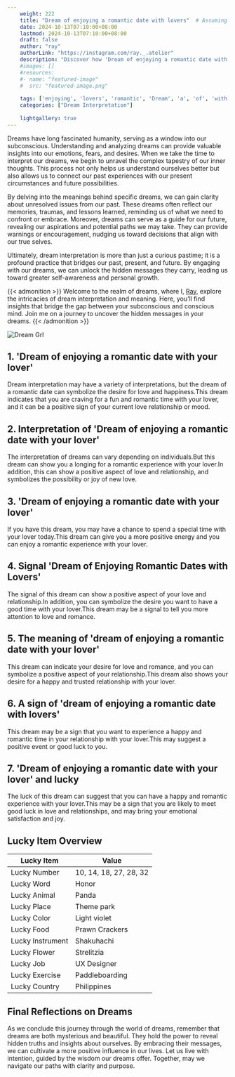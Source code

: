 ```yaml
---
    weight: 222
    title: "Dream of enjoying a romantic date with lovers"  # Assuming 'title' column exists
    date: 2024-10-13T07:10:00+08:00
    lastmod: 2024-10-13T07:10:00+08:00
    draft: false
    author: "ray"
    authorLink: "https://instagram.com/ray._.atelier"
    description: "Discover how 'Dream of enjoying a romantic date with lovers' can interpret your future and uncover its significant meanings in your life."
    #images: []
    #resources:
    #- name: "featured-image"
    #  src: "featured-image.png"
    
    tags: ['enjoying', 'lovers', 'romantic', 'Dream', 'a', 'of', 'with', 'date']
    categories: ["Dream Interpretation"]
    
    lightgallery: true
---
```

    
Dreams have long fascinated humanity, serving as a window into our subconscious. Understanding and analyzing dreams can provide valuable insights into our emotions, fears, and desires. When we take the time to interpret our dreams, we begin to unravel the complex tapestry of our inner thoughts. This process not only helps us understand ourselves better but also allows us to connect our past experiences with our present circumstances and future possibilities.

By delving into the meanings behind specific dreams, we can gain clarity about unresolved issues from our past. These dreams often reflect our memories, traumas, and lessons learned, reminding us of what we need to confront or embrace. Moreover, dreams can serve as a guide for our future, revealing our aspirations and potential paths we may take. They can provide warnings or encouragement, nudging us toward decisions that align with our true selves.

Ultimately, dream interpretation is more than just a curious pastime; it is a profound practice that bridges our past, present, and future. By engaging with our dreams, we can unlock the hidden messages they carry, leading us toward greater self-awareness and personal growth.

{{< admonition >}}
Welcome to the realm of dreams, where I, [Ray](https://instagram.com/ray._.atelier), explore the intricacies of dream interpretation and meaning. Here, you’ll find insights that bridge the gap between your subconscious and conscious mind. Join me on a journey to uncover the hidden messages in your dreams.
{{< /admonition >}}

![Dream Grl](https://cdn.pixabay.com/photo/2017/11/02/03/35/gothic-2910057_1280.jpg "Dream Grl")

## 1. 'Dream of enjoying a romantic date with your lover'
Dream interpretation may have a variety of interpretations, but the dream of a romantic date can symbolize the desire for love and happiness.This dream indicates that you are craving for a fun and romantic time with your lover, and it can be a positive sign of your current love relationship or mood.

## 2. Interpretation of 'Dream of enjoying a romantic date with your lover'
The interpretation of dreams can vary depending on individuals.But this dream can show you a longing for a romantic experience with your lover.In addition, this can show a positive aspect of love and relationship, and symbolizes the possibility or joy of new love.

## 3. 'Dream of enjoying a romantic date with your lover'
If you have this dream, you may have a chance to spend a special time with your lover today.This dream can give you a more positive energy and you can enjoy a romantic experience with your lover.

## 4. Signal 'Dream of Enjoying Romantic Dates with Lovers'
The signal of this dream can show a positive aspect of your love and relationship.In addition, you can symbolize the desire you want to have a good time with your lover.This dream may be a signal to tell you more attention to love and romance.

## 5. The meaning of 'dream of enjoying a romantic date with your lover'
This dream can indicate your desire for love and romance, and you can symbolize a positive aspect of your relationship.This dream also shows your desire for a happy and trusted relationship with your lover.

## 6. A sign of 'dream of enjoying a romantic date with lovers'
This dream may be a sign that you want to experience a happy and romantic time in your relationship with your lover.This may suggest a positive event or good luck to you.

## 7. 'Dream of enjoying a romantic date with your lover' and lucky
The luck of this dream can suggest that you can have a happy and romantic experience with your lover.This may be a sign that you are likely to meet good luck in love and relationships, and may bring your emotional satisfaction and joy.

## Lucky Item Overview
| Lucky Item          | Value              |
|---------------|--------------------|
| Lucky Number        | 10, 14, 18, 27, 28, 32  |
| Lucky Word          | Honor |
| Lucky Animal        | Panda |
| Lucky Place         | Theme park     |
| Lucky Color         | Light violet     |
| Lucky Food          | Prawn Crackers      |
| Lucky Instrument    | Shakuhachi |
| Lucky Flower        | Strelitzia    |
| Lucky Job           | UX Designer       |
| Lucky Exercise      | Paddleboarding  |
| Lucky Country       | Philippines    |


##  Final Reflections on Dreams

As we conclude this journey through the world of dreams, remember that dreams are both mysterious and beautiful. They hold the power to reveal hidden truths and insights about ourselves. By embracing their messages, we can cultivate a more positive influence in our lives. Let us live with intention, guided by the wisdom our dreams offer. Together, may we navigate our paths with clarity and purpose.
